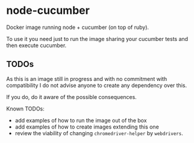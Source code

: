 # node-cucumber

Docker image running node + cucumber (on top of ruby).

To use it you need just to run the image sharing your cucumber tests and then execute cucumber.

## TODOs

As this is an image still in progress and with no commitment with compatibility I do not advise anyone to create any dependency over this.

If you do, do it aware of the possible consequences.

Known TODOs:
* add examples of how to run the image out of the box
* add examples of how to create images extending this one
* review the viability of changing `chromedriver-helper` by `webdrivers`.
